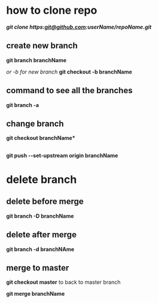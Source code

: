 # how to clone repo

**_git clone https:git@github.com:userName/repoName.git_**

## create new branch

**git branch branchName**

_or_
_-b for new branch_
**git checkout -b branchName**

## command to see all the branches

**git branch -a**

## change branch

**git checkout branchName\***

##

**git push --set-upstream origin branchName**

# delete branch

## delete before merge

**git branch -D branchName**

## delete after merge

**git branch -d branchNAme**

## merge to master

**git checkout master** to back to master branch

**git merge branchName**
